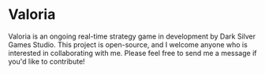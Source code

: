 # Valoria
Valoria is an ongoing real-time strategy game in development by Dark Silver Games Studio. This project is open-source, and I welcome anyone who is interested in collaborating with me. Please feel free to send me a message if you'd like to contribute!
